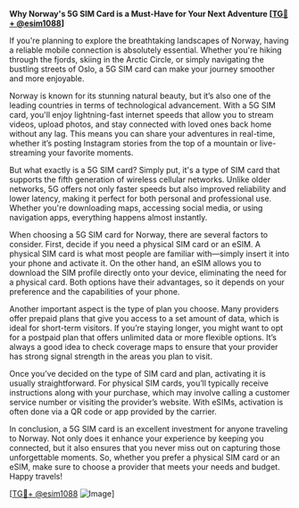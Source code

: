 **Why Norway's 5G SIM Card is a Must-Have for Your Next Adventure [[TG💪+ @esim1088](https://t.me/s/esim1088)]**

If you're planning to explore the breathtaking landscapes of Norway, having a reliable mobile connection is absolutely essential. Whether you're hiking through the fjords, skiing in the Arctic Circle, or simply navigating the bustling streets of Oslo, a 5G SIM card can make your journey smoother and more enjoyable. 

Norway is known for its stunning natural beauty, but it’s also one of the leading countries in terms of technological advancement. With a 5G SIM card, you'll enjoy lightning-fast internet speeds that allow you to stream videos, upload photos, and stay connected with loved ones back home without any lag. This means you can share your adventures in real-time, whether it’s posting Instagram stories from the top of a mountain or live-streaming your favorite moments.

But what exactly is a 5G SIM card? Simply put, it's a type of SIM card that supports the fifth generation of wireless cellular networks. Unlike older networks, 5G offers not only faster speeds but also improved reliability and lower latency, making it perfect for both personal and professional use. Whether you're downloading maps, accessing social media, or using navigation apps, everything happens almost instantly.

When choosing a 5G SIM card for Norway, there are several factors to consider. First, decide if you need a physical SIM card or an eSIM. A physical SIM card is what most people are familiar with—simply insert it into your phone and activate it. On the other hand, an eSIM allows you to download the SIM profile directly onto your device, eliminating the need for a physical card. Both options have their advantages, so it depends on your preference and the capabilities of your phone.

Another important aspect is the type of plan you choose. Many providers offer prepaid plans that give you access to a set amount of data, which is ideal for short-term visitors. If you’re staying longer, you might want to opt for a postpaid plan that offers unlimited data or more flexible options. It’s always a good idea to check coverage maps to ensure that your provider has strong signal strength in the areas you plan to visit.

Once you’ve decided on the type of SIM card and plan, activating it is usually straightforward. For physical SIM cards, you’ll typically receive instructions along with your purchase, which may involve calling a customer service number or visiting the provider’s website. With eSIMs, activation is often done via a QR code or app provided by the carrier.

In conclusion, a 5G SIM card is an excellent investment for anyone traveling to Norway. Not only does it enhance your experience by keeping you connected, but it also ensures that you never miss out on capturing those unforgettable moments. So, whether you prefer a physical SIM card or an eSIM, make sure to choose a provider that meets your needs and budget. Happy travels!

[[TG💪+ @esim1088](https://t.me/s/esim1088) ![Image](https://i.postimg.cc/Y0z9fWf4/image.png)]
